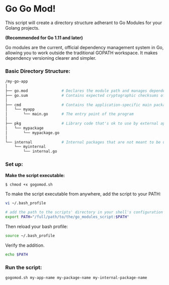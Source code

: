 
# Go Go Mod!

This script will create a directory structure adherant to Go Modules for your Golang projects.

**(Recommended for Go 1.11 and later)**

Go modules are the current, official dependency management system in Go, allowing you to work outside the traditional GOPATH workspace. It makes dependency versioning clearer and simpler.

### Basic Directory Structure:
```bash
/my-go-app
│
├── go.mod               # Declares the module path and manages dependencies
├── go.sum               # Contains expected cryptographic checksums of module content
│
├── cmd                  # Contains the application-specific main packages
│   └── myapp
│       └── main.go      # The entry point of the program
│
├── pkg                  # Library code that's ok to use by external applications
│   └── mypackage
│       └── mypackage.go
│
└── internal             # Internal packages that are not meant to be used by other applications
    └── myinternal
        └── internal.go
```

### Set up:

**Make the script executable:**
```bash
$ chmod +x gogomod.sh

```

To make the script executable from anywhere, add the script to your PATH:

```bash
vi ~/.bash_profile
```

```bash
# add the path to the scripts' directory in your shell's configuration file (replace the values in the example below)
export PATH="/full/path/to/the/go_modules_script:$PATH"

```
Then reload your bash profile:

```bash
source ~/.bash_profile
```

Verify the addition.

```bash
echo $PATH
```

### Run the script:

```bash
gogomod.sh my-app-name my-package-name my-internal-package-name
```


